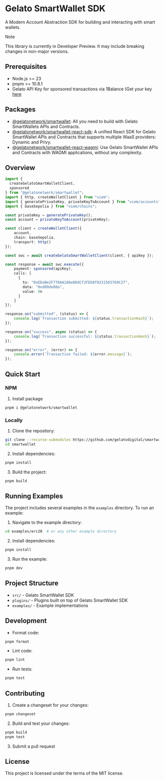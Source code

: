 # Gelato SmartWallet SDK

A Modern Account Abstraction SDK for building and interacting with smart wallets.

> [!NOTE]
> This library is currently in Developer Preview. It may include breaking changes in non-major versions.


## Prerequisites

- Node.js >= 23
- pnpm >= 10.8.1
- Gelato API Key for sponsored transactions via 1Balance (Get your key [here](https://app.gelato.cloud/)

## Packages

- [@gelatonetwork/smartwallet](./src/): All you need to build with Gelato SmartWallets APIs and Contracts.
- [@gelatonetwork/smartwallet-react-sdk](./plugins/react/sdk/): A unified React SDK for Gelato SmartWallet APIs and Contracts that supports multiple WaaS providers: Dynamic and Privy.
- [@gelatonetwork/smartwallet-react-wagmi](./plugins/react/wagmi/): Use Gelato SmartWallet APIs and Contracts with WAGMI applications, without any complexity.


## Overview

```ts
import {
  createGelatoSmartWalletClient,
  sponsored
} from "@gelatonetwork/smartwallet";
import { http, createWalletClient } from "viem";
import { generatePrivateKey, privateKeyToAccount } from "viem/accounts";
import { baseSepolia } from "viem/chains";

const privateKey = generatePrivateKey();
const account = privateKeyToAccount(privateKey);

const client = createWalletClient({
    account,
    chain: baseSepolia,
    transport: http()
});

const swc = await createGelatoSmartWalletClient(client, { apiKey });

const response = await swc.execute({
    payment: sponsored(apiKey),
    calls: [
      {
        to: "0xEEeBe2F778AA186e88dCf2FEb8f8231565769C27",
        data: "0xd09de08a",
        value: 0n
      }
    ]
});

response.on("submitted", (status) => {
    console.log(`Transaction submitted: ${status.transactionHash}`);
});

response.on("success", async (status) => {
    console.log(`Transaction successful: ${status.transactionHash}`);
});

response.on("error", (error) => {
    console.error(`Transaction failed: ${error.message}`);
});
```

## Quick Start

### NPM

1. Install package
```bash
pnpm i @gelatonetwork/smartwallet
```

### Locally

1. Clone the repository:

```bash
git clone --recurse-submodules https://github.com/gelatodigital/smartwallet.git
cd smartwallet
```

2. Install dependencies:

```bash
pnpm install
```

3. Build the project:

```bash
pnpm build
```

## Running Examples

The project includes several examples in the `examples` directory. To run an example:

1. Navigate to the example directory:

```bash
cd examples/erc20  # or any other example directory
```

2. Install dependencies:

```bash
pnpm install
```

3. Run the example:

```bash
pnpm dev
```

## Project Structure

- `src/` - Gelato SmartWallet SDK
- `plugins/` - Plugins built on top of Gelato SmartWallet SDK
- `examples/` - Example implementations

## Development

- Format code:

```bash
pnpm format
```

- Lint code:

```bash
pnpm lint
```

- Run tests:

```bash
pnpm test
```

## Contributing

1. Create a changeset for your changes:

```bash
pnpm changeset
```

2. Build and test your changes:

```bash
pnpm build
pnpm test
```

3. Submit a pull request

## License

This project is licensed under the terms of the MIT license.
